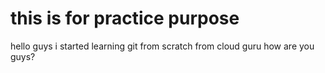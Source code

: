 # this is for practice purpose
hello guys i started learning git from scratch from cloud guru
how are you guys?

